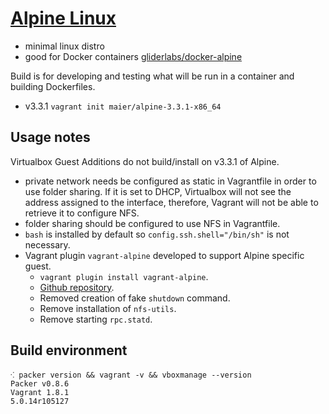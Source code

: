 # [Alpine Linux](http://alpinelinux.org)

* minimal linux distro
* good for Docker containers [gliderlabs/docker-alpine](https://github.com/gliderlabs/docker-alpine)

Build is for developing and testing what will be run in a container and building Dockerfiles.

* v3.3.1 `vagrant init maier/alpine-3.3.1-x86_64`

## Usage notes

Virtualbox Guest Additions do not build/install on v3.3.1 of Alpine.

* private network needs be configured as static in Vagrantfile in order to use folder sharing. If it is set to DHCP, Virtualbox will not see the address assigned to the interface, therefore, Vagrant will not be able to retrieve it to configure NFS.
* folder sharing should be configured to use NFS in Vagrantfile.
* `bash` is installed by default so `config.ssh.shell="/bin/sh"` is not necessary.
* Vagrant plugin `vagrant-alpine` developed to support Alpine specific guest.
   * `vagrant plugin install vagrant-alpine`.
   * [Github repository](https://github.com/maier/vagrant-alpine/).
   * Removed creation of fake `shutdown` command.
   * Remove installation of `nfs-utils`.
   * Remove starting `rpc.statd`.


## Build environment

```shell
⁖ packer version && vagrant -v && vboxmanage --version
Packer v0.8.6
Vagrant 1.8.1
5.0.14r105127
```

